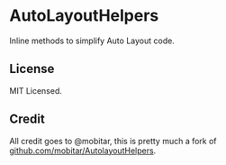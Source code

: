 # AutoLayoutHelpers

Inline methods to simplify Auto Layout code.

## License

MIT Licensed.

## Credit

All credit goes to @mobitar, this is pretty much a fork of [github.com/mobitar/AutolayoutHelpers](https://github.com/mobitar/AutolayoutHelpers).
